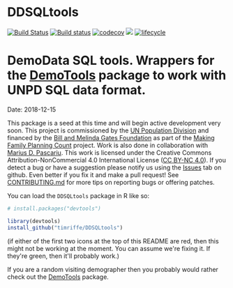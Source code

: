 # DDSQLtools

[![Build Status](https://travis-ci.org/timriffe/DDSQLtools.svg?branch=master)](https://travis-ci.org/timriffe/DDSQLtools)
[![Build status](https://ci.appveyor.com/api/projects/status/79gd3yfnim3m6m5v?svg=true)](https://ci.appveyor.com/project/timriffe/ddsqltools)
[![codecov](https://codecov.io/gh/timriffe/DDSQLtools/branch/master/graph/badge.svg)](https://codecov.io/gh/timriffe/DDSQLtools) 
[![](https://img.shields.io/badge/devel%20version-0.07.03-yellow.svg)](https://github.com/timriffe/DDSQLtools)
[![lifecycle](https://img.shields.io/badge/lifecycle-experimental-orange.svg)](https://www.tidyverse.org/lifecycle/#experimental)

# DemoData SQL tools. Wrappers for the [DemoTools](https://github.com/timriffe/DemoTools) package to work with UNPD SQL data format.

Date: 2018-12-15

This package is a seed at this time and will begin active development very soon. This project is commissioned by the [UN Population Division](http://www.un.org/en/development/desa/population/) and financed by the [Bill and Melinda Gates Foundation](https://www.gatesfoundation.org/) as part of the [Making Family Planning Count](http://www.un.org/en/development/desa/population/projects/making-family-planning-count/index.shtml) project. Work is also done in collaboration with [Marius D. Pascariu](https://www.linkedin.com/in/mpascariu/). This work is licensed under the Creative Commons Attribution-NonCommercial 4.0 International License ([CC BY-NC 4.0](https://creativecommons.org/licenses/by-nc/4.0/)). If you detect a bug or have a suggestion please notify us using the [Issues](https://github.com/timriffe/DDSQLtools/issues) tab on github. Even better if you fix it and make a pull request! See [CONTRIBUTING.md](https://github.com/timriffe/DDSQLtools/blob/master/CONTRIBUTING.md) for more tips on reporting bugs or offering patches.

You can load the ```DDSQLtools``` package in R like so:
```r
# install.packages("devtools")

library(devtools)
install_github("timriffe/DDSQLtools")
```
(if either of the first two icons at the top of this README are red, then this might not be working at the moment. You can assume we're fixing it. If they're green, then it'll probably work.)

If you are a random visiting demographer then you probably would rather check out the [DemoTools](https://github.com/timriffe/DemoTools) package. 



